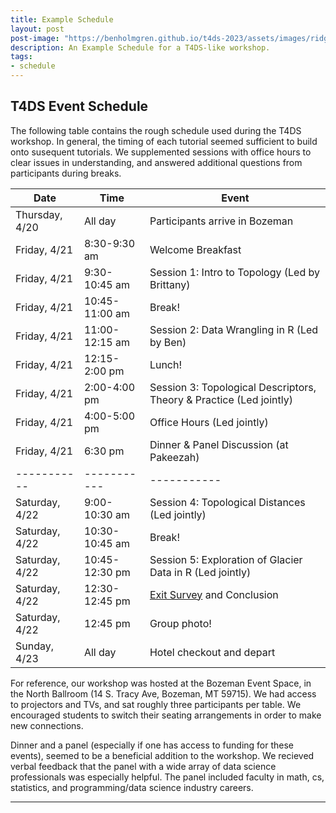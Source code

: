```yaml
---
title: Example Schedule
layout: post
post-image: "https://benholmgren.github.io/t4ds-2023/assets/images/ridge.JPG"
description: An Example Schedule for a T4DS-like workshop.
tags:
- schedule
---
```


## T4DS Event Schedule

The following table contains the rough schedule used during the T4DS workshop. 
In general, the timing of each tutorial seemed sufficient to build onto susequent tutorials.
We supplemented sessions with office hours to clear issues in understanding, and
answered additional questions from participants during breaks.

| Date        | Time        | Event       |
| ----------- | ----------- | ----------- |
| Thursday, 4/20 | All day  | Participants arrive in Bozeman |
| Friday, 4/21   | 8:30-9:30 am       | Welcome Breakfast |
| Friday, 4/21   | 9:30-10:45 am       | Session 1: Intro to Topology (Led by Brittany) |
| Friday, 4/21   | 10:45-11:00 am       | Break! |
| Friday, 4/21   | 11:00-12:15 am      | Session 2: Data Wrangling in R (Led by Ben) |
| Friday, 4/21   | 12:15-2:00 pm      | Lunch! |
| Friday, 4/21   | 2:00-4:00 pm      | Session 3: Topological Descriptors, Theory & Practice (Led jointly) |
| Friday, 4/21   | 4:00-5:00 pm      | Office Hours (Led jointly) |
| Friday, 4/21   | 6:30 pm      | Dinner & Panel Discussion (at Pakeezah) |
| ----------- | ----------- | ----------- |
| Saturday, 4/22   | 9:00-10:30 am       | Session 4: Topological Distances (Led jointly) |
| Saturday, 4/22   | 10:30-10:45 am       | Break! |
| Saturday, 4/22   | 10:45-12:30 pm       | Session 5: Exploration of Glacier Data in R (Led jointly) |
| Saturday, 4/22   | 12:30-12:45 pm       | [Exit Survey](https://survey.zohopublic.com/zs/WKCCZP) and Conclusion |
| Saturday, 4/22   | 12:45 pm  |  Group photo! |
| Sunday, 4/23   | All day       | Hotel checkout and depart |


For reference, our workshop was hosted at the Bozeman Event Space, in the 
North Ballroom (14 S. Tracy Ave, Bozeman, MT 59715). We had access to projectors and TVs,
and sat roughly three participants per table. We encouraged students to switch their seating
arrangements in order to make new connections.

Dinner and a panel (especially if one has access to funding for these events), seemed to be
a beneficial addition to the workshop. We recieved verbal feedback that the panel
with a wide array of data science professionals was especially helpful. The panel included
faculty in math, cs, statistics, and programming/data science industry careers.


---
